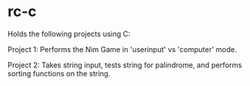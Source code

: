 # rc-c
Holds the following projects using C: 

Project 1: Performs the Nim Game in 'userinput' vs 'computer' mode.

Project 2: Takes string input, tests string for palindrome, and performs sorting functions on the string.

